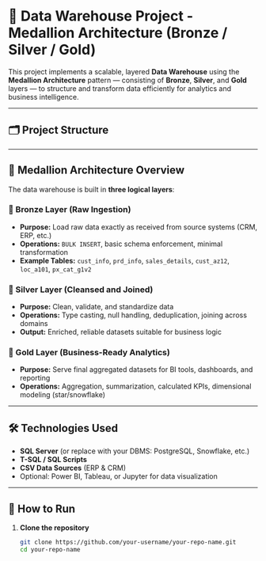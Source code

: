 # 🧱 Data Warehouse Project - Medallion Architecture (Bronze / Silver / Gold)

This project implements a scalable, layered **Data Warehouse** using the **Medallion Architecture** pattern — consisting of **Bronze**, **Silver**, and **Gold** layers — to structure and transform data efficiently for analytics and business intelligence.

---

## 🗂️ Project Structure

---

## 🧱 Medallion Architecture Overview

The data warehouse is built in **three logical layers**:

### 🔹 Bronze Layer (Raw Ingestion)
- **Purpose:** Load raw data exactly as received from source systems (CRM, ERP, etc.)
- **Operations:** `BULK INSERT`, basic schema enforcement, minimal transformation
- **Example Tables:** `cust_info`, `prd_info`, `sales_details`, `cust_az12`, `loc_a101`, `px_cat_g1v2`

### 🔸 Silver Layer (Cleansed and Joined)
- **Purpose:** Clean, validate, and standardize data
- **Operations:** Type casting, null handling, deduplication, joining across domains
- **Output:** Enriched, reliable datasets suitable for business logic

### 🥇 Gold Layer (Business-Ready Analytics)
- **Purpose:** Serve final aggregated datasets for BI tools, dashboards, and reporting
- **Operations:** Aggregation, summarization, calculated KPIs, dimensional modeling (star/snowflake)

---

## 🛠️ Technologies Used

- **SQL Server** (or replace with your DBMS: PostgreSQL, Snowflake, etc.)
- **T-SQL / SQL Scripts**
- **CSV Data Sources** (ERP & CRM)
- Optional: Power BI, Tableau, or Jupyter for data visualization

---

## 🚀 How to Run

1. **Clone the repository**
   ```bash
   git clone https://github.com/your-username/your-repo-name.git
   cd your-repo-name

